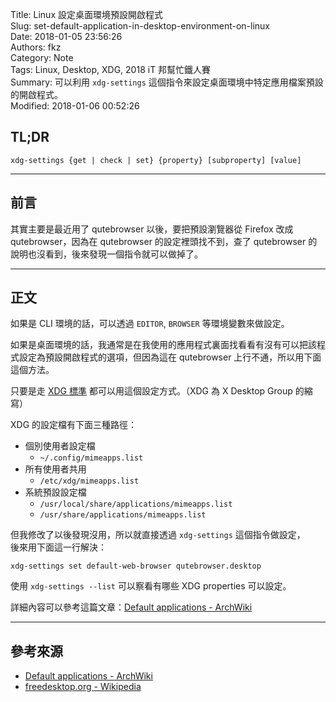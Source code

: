 Title: Linux 設定桌面環境預設開啟程式  
Slug: set-default-application-in-desktop-environment-on-linux  
Date: 2018-01-05 23:56:26  
Authors: fkz  
Category: Note  
Tags: Linux, Desktop, XDG, 2018 iT 邦幫忙鐵人賽  
Summary: 可以利用 `xdg-settings` 這個指令來設定桌面環境中特定應用檔案預設的開啟程式。  
Modified: 2018-01-06 00:52:26  
  
  
## TL;DR  
  
`xdg-settings {get | check | set} {property} [subproperty] [value]`  
  
---  
  
## 前言  
  
其實主要是最近用了 qutebrowser 以後，要把預設瀏覽器從 Firefox 改成 qutebrowser，因為在 qutebrowser 的設定裡頭找不到，查了 qutebrowser 的說明也沒看到，後來發現一個指令就可以做掉了。  
  
---  
  
## 正文  
  
如果是 CLI 環境的話，可以透過 `EDITOR`, `BROWSER` 等環境變數來做設定。  
  
如果是桌面環境的話，我通常是在我使用的應用程式裏面找看看有沒有可以把該程式設定為預設開啟程式的選項，但因為這在 qutebrowser 上行不通，所以用下面這個方法。  
  
只要是走 [XDG 標準](https://specifications.freedesktop.org/mime-apps-spec/mime-apps-spec-1.0.html) 都可以用這個設定方式。（XDG 為 X Desktop Group 的縮寫）  
  
XDG 的設定檔有下面三種路徑：  
  
+ 個別使用者設定檔  
    + `~/.config/mimeapps.list`  
+ 所有使用者共用  
    + `/etc/xdg/mimeapps.list`  
+ 系統預設設定檔  
    + `/usr/local/share/applications/mimeapps.list`  
    + `/usr/share/applications/mimeapps.list`  
  
但我修改了以後發現沒用，所以就直接透過 `xdg-settings` 這個指令做設定，  
後來用下面這一行解決：  
  
`xdg-settings set default-web-browser qutebrowser.desktop`  
  
使用 `xdg-settings --list` 可以察看有哪些 XDG properties 可以設定。  
  
詳細內容可以參考這篇文章：[Default applications - ArchWiki](https://wiki.archlinux.org/index.php/Default_applications#xdg-utils)  
  
---  
  
## 參考來源  
  
+ [Default applications - ArchWiki](https://wiki.archlinux.org/index.php/Default_applications#xdg-utils)  
+ [freedesktop.org - Wikipedia](https://en.wikipedia.org/wiki/Freedesktop.org)  
